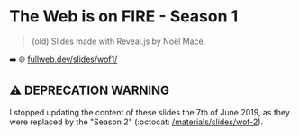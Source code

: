 # The Web is on FIRE - Season 1

> (old) Slides made with Reveal.js by Noël Macé.

:arrow_right: :globe_with_meridians: [fullweb.dev/slides/wof1/](https://fullweb.dev/slides/wof1/)

## :warning: DEPRECATION WARNING

I stopped updating the content of these slides the 7th of June 2019, as they were replaced by the "Season 2" (:octocat: [/materials/slides/wof-2](/materials/slides/wof-2)).
